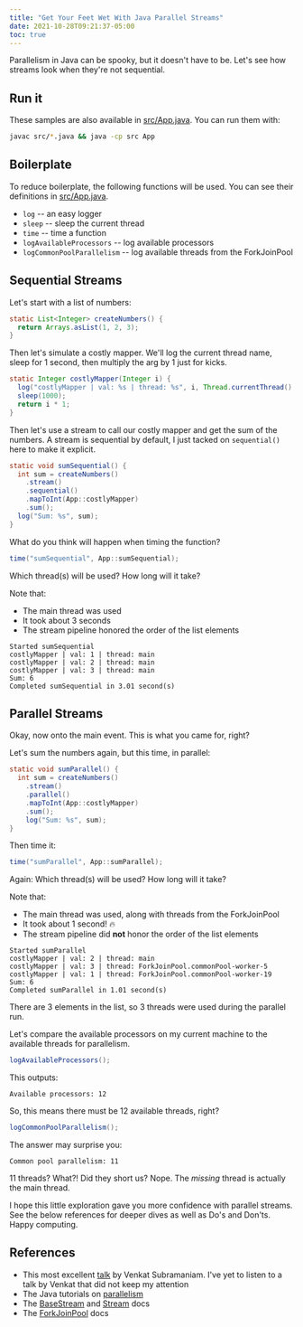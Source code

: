 ```yaml
---
title: "Get Your Feet Wet With Java Parallel Streams"
date: 2021-10-28T09:21:37-05:00
toc: true
---
```


Parallelism in Java can be spooky, but it doesn't have to be. Let's see how streams look when they're not sequential.

<!--more-->

## Run it

These samples are also available in [src/App.java](src/App.java). You can run them with:

```sh
javac src/*.java && java -cp src App
```

## Boilerplate

To reduce boilerplate, the following functions will be used. You can see their definitions in [src/App.java](src/App.java).

- `log` -- an easy logger
- `sleep` -- sleep the current thread
- `time` -- time a function
- `logAvailableProcessors` -- log available processors
- `logCommonPoolParallelism` -- log available threads from the ForkJoinPool

## Sequential Streams

Let's start with a list of numbers:

```java
static List<Integer> createNumbers() {
  return Arrays.asList(1, 2, 3);
}
```

Then let's simulate a costly mapper. We'll log the current thread name, sleep for 1 second, then multiply the arg by 1 just for kicks.

```java
static Integer costlyMapper(Integer i) {
  log("costlyMapper | val: %s | thread: %s", i, Thread.currentThread().getName());
  sleep(1000);
  return i * 1;
}
```

Then let's use a stream to call our costly mapper and get the sum of the numbers. A stream is sequential by default, I just tacked on `sequential()` here to make it explicit.

```java
static void sumSequential() {
  int sum = createNumbers()
    .stream()
    .sequential()
    .mapToInt(App::costlyMapper)
    .sum();
  log("Sum: %s", sum);
}
```

What do you think will happen when timing the function?

```java
time("sumSequential", App::sumSequential);
```

Which thread(s) will be used? How long will it take?

Note that:

- The main thread was used
- It took about 3 seconds
- The stream pipeline honored the order of the list elements

```
Started sumSequential
costlyMapper | val: 1 | thread: main
costlyMapper | val: 2 | thread: main
costlyMapper | val: 3 | thread: main
Sum: 6
Completed sumSequential in 3.01 second(s)
```

## Parallel Streams

Okay, now onto the main event. This is what you came for, right? 

Let's sum the numbers again, but this time, in parallel:

```java
static void sumParallel() {
  int sum = createNumbers()
    .stream()
    .parallel()
    .mapToInt(App::costlyMapper)
    .sum();
    log("Sum: %s", sum);
}
```

Then time it:

```java
time("sumParallel", App::sumParallel);
```

Again: Which thread(s) will be used? How long will it take?

Note that:

- The main thread was used, along with threads from the ForkJoinPool
- It took about 1 second! 🔥
- The stream pipeline did **not** honor the order of the list elements

```
Started sumParallel
costlyMapper | val: 2 | thread: main
costlyMapper | val: 3 | thread: ForkJoinPool.commonPool-worker-5
costlyMapper | val: 1 | thread: ForkJoinPool.commonPool-worker-19
Sum: 6
Completed sumParallel in 1.01 second(s)
```

There are 3 elements in the list, so 3 threads were used during the parallel run.

Let's compare the available processors on my current machine to the available threads for parallelism.

```java
logAvailableProcessors();
```

This outputs:

```
Available processors: 12
```

So, this means there must be 12 available threads, right?

```java
logCommonPoolParallelism();
```

The answer may surprise you:

```
Common pool parallelism: 11
```

11 threads? What?! Did they short us? Nope. The _missing_ thread is actually the main thread.

I hope this little exploration gave you more confidence with parallel streams. See the below references for deeper dives as well as Do's and Don'ts. Happy computing. 

## References

- This most excellent [talk](https://youtu.be/0hQvWIdwnw4) by Venkat Subramaniam. I've yet to listen to a talk by Venkat that did not keep my attention
- The Java tutorials on [parallelism](https://docs.oracle.com/javase/tutorial/collections/streams/parallelism.html)
- The [BaseStream](https://docs.oracle.com/javase/8/docs/api/java/util/stream/BaseStream.html) and [Stream](https://docs.oracle.com/javase/8/docs/api/java/util/stream/Stream.html) docs
- The [ForkJoinPool](https://docs.oracle.com/javase/8/docs/api/java/util/concurrent/ForkJoinPool.html) docs
